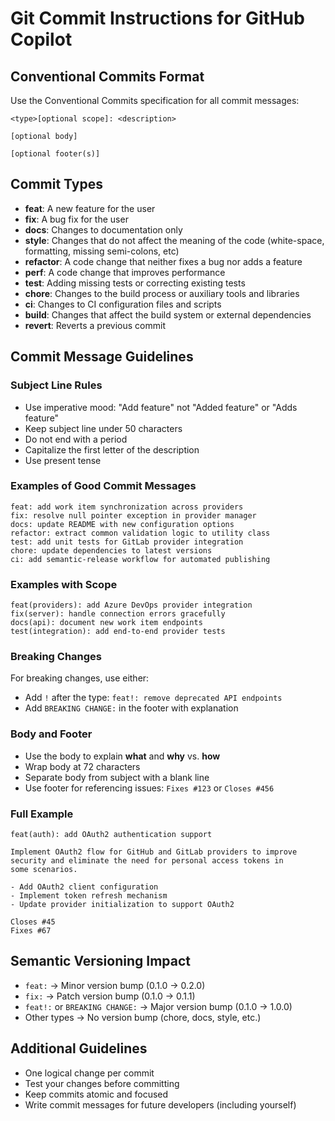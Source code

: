 # Git Commit Instructions for GitHub Copilot

## Conventional Commits Format

Use the Conventional Commits specification for all commit messages:

```
<type>[optional scope]: <description>

[optional body]

[optional footer(s)]
```

## Commit Types

- **feat**: A new feature for the user
- **fix**: A bug fix for the user
- **docs**: Changes to documentation only
- **style**: Changes that do not affect the meaning of the code (white-space, formatting, missing semi-colons, etc)
- **refactor**: A code change that neither fixes a bug nor adds a feature
- **perf**: A code change that improves performance
- **test**: Adding missing tests or correcting existing tests
- **chore**: Changes to the build process or auxiliary tools and libraries
- **ci**: Changes to CI configuration files and scripts
- **build**: Changes that affect the build system or external dependencies
- **revert**: Reverts a previous commit

## Commit Message Guidelines

### Subject Line Rules

- Use imperative mood: "Add feature" not "Added feature" or "Adds feature"
- Keep subject line under 50 characters
- Do not end with a period
- Capitalize the first letter of the description
- Use present tense

### Examples of Good Commit Messages

```
feat: add work item synchronization across providers
fix: resolve null pointer exception in provider manager
docs: update README with new configuration options
refactor: extract common validation logic to utility class
test: add unit tests for GitLab provider integration
chore: update dependencies to latest versions
ci: add semantic-release workflow for automated publishing
```

### Examples with Scope

```
feat(providers): add Azure DevOps provider integration
fix(server): handle connection errors gracefully
docs(api): document new work item endpoints
test(integration): add end-to-end provider tests
```

### Breaking Changes

For breaking changes, use either:

- Add `!` after the type: `feat!: remove deprecated API endpoints`
- Add `BREAKING CHANGE:` in the footer with explanation

### Body and Footer

- Use the body to explain **what** and **why** vs. **how**
- Wrap body at 72 characters
- Separate body from subject with a blank line
- Use footer for referencing issues: `Fixes #123` or `Closes #456`

### Full Example

```
feat(auth): add OAuth2 authentication support

Implement OAuth2 flow for GitHub and GitLab providers to improve
security and eliminate the need for personal access tokens in
some scenarios.

- Add OAuth2 client configuration
- Implement token refresh mechanism
- Update provider initialization to support OAuth2

Closes #45
Fixes #67
```

## Semantic Versioning Impact

- `feat:` → Minor version bump (0.1.0 → 0.2.0)
- `fix:` → Patch version bump (0.1.0 → 0.1.1)
- `feat!:` or `BREAKING CHANGE:` → Major version bump (0.1.0 → 1.0.0)
- Other types → No version bump (chore, docs, style, etc.)

## Additional Guidelines

- One logical change per commit
- Test your changes before committing
- Keep commits atomic and focused
- Write commit messages for future developers (including yourself)
